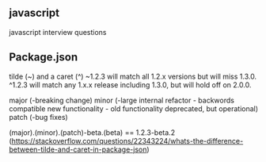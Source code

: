 ## javascript
javascript interview questions

## Package.json
tilde (~) and a caret (^)
~1.2.3 will match all 1.2.x versions but will miss 1.3.0.
^1.2.3 will match any 1.x.x release including 1.3.0, but will hold off on 2.0.0.

major (-breaking change)
minor (-large internal refactor
       - backwords compatible new functionality
       - old functionality deprecated, but operational)
patch (-bug fixes)

(major).(minor).(patch)-beta.(beta) == 1.2.3-beta.2
(https://stackoverflow.com/questions/22343224/whats-the-difference-between-tilde-and-caret-in-package-json)

